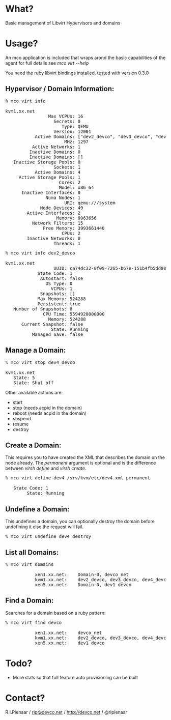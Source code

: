 What?
=====

Basic management of Libvirt Hypervisors and domains

Usage?
======

An mco application is included that wraps arond the basic capabilities of the agent
for full details see _mco virt --help_

You need the ruby libvirt bindings installed, tested with version 0.3.0

Hypervisor / Domain Information:
-----------------------
<pre>
% mco virt info

kvm1.xx.net
                Max VCPUs: 16
                  Secrets: 0
                     Type: QEMU
                  Version: 12001
           Active Domains: ["dev2_devco", "dev3_devco", "dev4_devco", "dev5_devco"]
                      MHz: 1297
          Active Networks: 1
         Inactive Domains: 0
         Inactive Domains: []
   Inactive Storage Pools: 0
                  Sockets: 1
           Active Domains: 4
     Active Storage Pools: 1
                    Cores: 2
                    Model: x86_64
      Inactive Interfaces: 0
               Numa Nodes: 1
                      URI: qemu:///system
             Node Devices: 49
        Active Interfaces: 2
                   Memory: 8063656
          Network Filters: 15
              Free Memory: 3993661440
                     CPUs: 2
        Inactive Networks: 0
                  Threads: 1
</pre>

<pre>
% mco virt info dev2_devco

kvm1.xx.net
                  UUID: ca74dc32-0f09-7265-b67e-151b4fb5dd90
            State Code: 1
             Autostart: false
               OS Type: 0
                 VCPUs: 1
             Snapshots: []
            Max Memory: 524288
            Persistent: true
   Number of Snapshots: 0
              CPU Time: 5594920000000
                Memory: 524288
      Current Snapshot: false
                 State: Running
          Managed Save: false
</pre>

Manage a Domain:
----------------

<pre>
% mco virt stop dev4_devco

kvm1.xx.net
   State: 5
   State: Shut off
</pre>

Other available actions are:

 * start
 * stop (needs acpid in the domain)
 * reboot (needs acpid in the domain)
 * suspend
 * resume
 * destroy

Create a Domain:
----------------

This requires you to have created the XML that describes the domain
on the node already.  The _permanent_ argument is optional and is the
difference between _virsh define_ and _virsh create_.

<pre>
% mco virt define dev4 /srv/kvm/etc/dev4.xml permanent

   State Code: 1
        State: Running
</pre>

Undefine a Domain:
------------------

This undefines a domain, you can optionally destroy the domain before
undefining it else the request will fail.

<pre>
% mco virt undefine dev4 destroy
</pre>

List all Domains:
-----------------

<pre>
% mco virt domains

           xen1.xx.net:    Domain-0, devco_net
           kvm1.xx.net:    dev2_devco, dev3_devco, dev4_devco, dev5_devco
           xen5.xx.net:    Domain-0, dev1_devco
</pre>

Find a Domain:
--------------

Searches for a domain based on a ruby pattern:

<pre>
% mco virt find devco

           xen1.xx.net:    devco_net
           kvm1.xx.net:    dev2_devco, dev3_devco, dev4_devco, dev5_devco
           xen5.xx.net:    dev1_devco
</pre>


Todo?
====

 * More stats so that full feature auto provisioning can be built

Contact?
========

R.I.Pienaar / rip@devco.net / http://devco.net / @ripienaar
